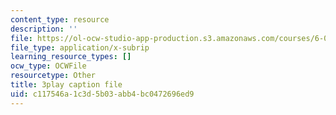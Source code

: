 ```yaml
---
content_type: resource
description: ''
file: https://ol-ocw-studio-app-production.s3.amazonaws.com/courses/6-042j-mathematics-for-computer-science-spring-2015/c117546a1c3d5b03abb4bc0472696ed9_cUYTlKA8jaw.vtt
file_type: application/x-subrip
learning_resource_types: []
ocw_type: OCWFile
resourcetype: Other
title: 3play caption file
uid: c117546a-1c3d-5b03-abb4-bc0472696ed9
---
```

